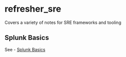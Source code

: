 # refresher_sre

Covers a variety of notes for SRE frameworks and tooling

## Splunk Basics

See - [Splunk Basics](./splunk_basics/README.md)